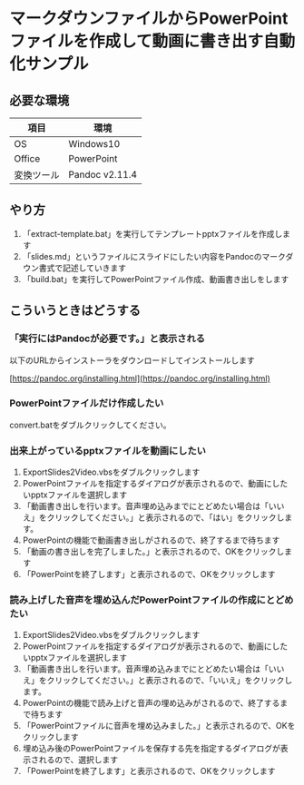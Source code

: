 # マークダウンファイルからPowerPointファイルを作成して動画に書き出す自動化サンプル

## 必要な環境

項目|環境
----|----
OS|Windows10
Office|PowerPoint
変換ツール|Pandoc v2.11.4

## やり方

1. 「extract-template.bat」を実行してテンプレートpptxファイルを作成します
1. 「slides.md」というファイルにスライドにしたい内容をPandocのマークダウン書式で記述していきます
1. 「build.bat」を実行してPowerPointファイル作成、動画書き出しをします

## こういうときはどうする

### 「実行にはPandocが必要です。」と表示される

以下のURLからインストーラをダウンロードしてインストールします

[https://pandoc.org/installing.html](https://pandoc.org/installing.html)

### PowerPointファイルだけ作成したい

convert.batをダブルクリックしてください。

### 出来上がっているpptxファイルを動画にしたい

1. ExportSlides2Video.vbsをダブルクリックします
1. PowerPointファイルを指定するダイアログが表示されるので、動画にしたいpptxファイルを選択します
1. 「動画書き出しを行います。音声埋め込みまでにとどめたい場合は「いいえ」をクリックしてください。」と表示されるので、「はい」をクリックします。
1. PowerPointの機能で動画書き出しがされるので、終了するまで待ちます
1. 「動画の書き出しを完了しました。」と表示されるので、OKをクリックします
1. 「PowerPointを終了します」と表示されるので、OKをクリックします

### 読み上げした音声を埋め込んだPowerPointファイルの作成にとどめたい

1. ExportSlides2Video.vbsをダブルクリックします
1. PowerPointファイルを指定するダイアログが表示されるので、動画にしたいpptxファイルを選択します
1. 「動画書き出しを行います。音声埋め込みまでにとどめたい場合は「いいえ」をクリックしてください。」と表示されるので、「いいえ」をクリックします。
1. PowerPointの機能で読み上げと音声の埋め込みがされるので、終了するまで待ちます
1. 「PowerPointファイルに音声を埋め込みました。」と表示されるので、OKをクリックします
1. 埋め込み後のPowerPointファイルを保存する先を指定するダイアログが表示されるので、選択します
1. 「PowerPointを終了します」と表示されるので、OKをクリックします
